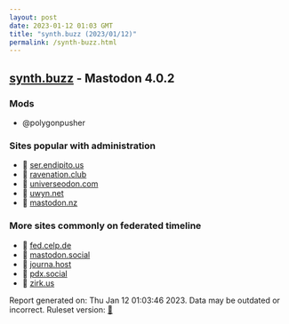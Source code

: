 ```yaml
---
layout: post
date: 2023-01-12 01:03 GMT
title: "synth.buzz (2023/01/12)"
permalink: /synth-buzz.html
---
```



## [synth.buzz](https://synth.buzz) - Mastodon 4.0.2

### Mods
 * @polygonpusher

### Sites popular with administration

* 🐘 [ser.endipito.us](/ser-endipito-us.html)
* 🐘 [ravenation.club](/ravenation-club.html)
* 🐘 [universeodon.com](/universeodon-com.html)
* 🐘 [uwyn.net](/uwyn-net.html)
* 🐘 [mastodon.nz](/mastodon-nz.html)

### More sites commonly on federated timeline

* 🐘 [fed.celp.de](/fed-celp-de.html)
* 🐘 [mastodon.social](/mastodon-social.html)
* 🐘 [journa.host](/journa-host.html)
* 🐘 [pdx.social](/pdx-social.html)
* 🐘 [zirk.us](/zirk-us.html)

Report generated on: Thu Jan 12 01:03:46 2023. Data may be outdated or incorrect.
Ruleset version: [🧁](/version-cupcake)
